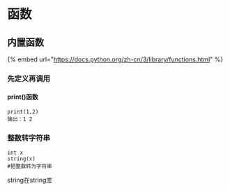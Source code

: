 # 函数

## 内置函数

{% embed url="https://docs.python.org/zh-cn/3/library/functions.html" %}

### 先定义再调用

#### print()函数

```
print(1,2)
输出：1 2

```

### 整数转字符串

```
int x
string(x)
#把整数转为字符串

```

string在string库




